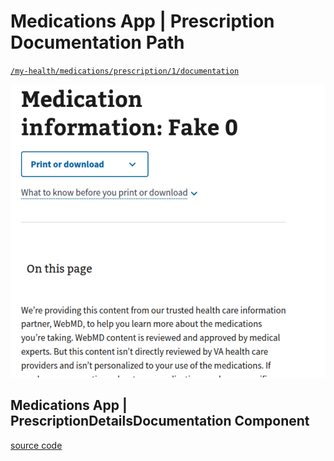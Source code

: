 # Medications App | Prescription Documentation Path

[`/my-health/medications/prescription/1/documentation`](https://staging.va.gov/my-health/medications/prescription/1/documentation)

![Prescription documentation view](images/prescription-documentation.png)


## Medications App | PrescriptionDetailsDocumentation Component

[source code](https://github.com/department-of-veterans-affairs/vets-website/blob/main/src/applications/mhv-medications/containers/PrescriptionDetailsDocumentation.jsx)
